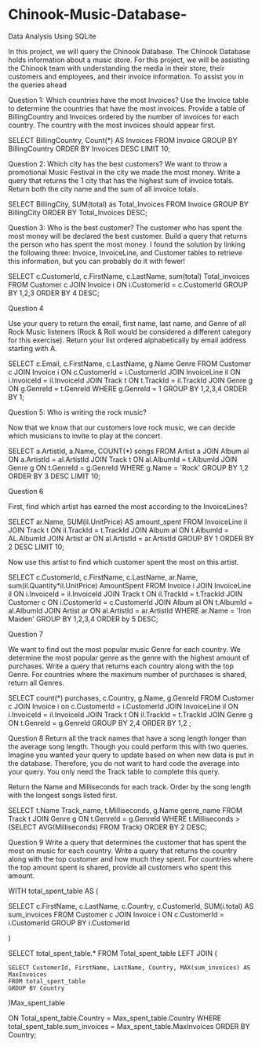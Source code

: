 # Chinook-Music-Database-
Data Analysis Using SQLite 

In this project, we will query the Chinook Database. The Chinook Database holds information about a music store. For this project, we will be assisting the Chinook team with understanding the media in their store, their customers and employees, and their invoice information. To assist you in the queries ahead

Question 1: Which countries have the most Invoices?
Use the Invoice table to determine the countries that have the most invoices. Provide a table of BillingCountry and Invoices ordered by the number of invoices for each country. The country with the most invoices should appear first.

SELECT BillingCountry, Count(*) AS Invoices
FROM Invoice
GROUP BY BillingCountry
ORDER BY Invoices DESC
LIMIT 10;

Question 2: Which city has the best customers?
We want to throw a promotional Music Festival in the city we made the most money. Write a query that returns the 1 city that has the highest sum of invoice totals. Return both the city name and the sum of all invoice totals.

SELECT BillingCity, SUM(total) as Total_Invoices
FROM Invoice
GROUP BY BillingCity
ORDER BY Total_Invoices DESC;

Question 3: Who is the best customer?
The customer who has spent the most money will be declared the best customer. Build a query that returns the person who has spent the most money. I found the solution by linking the following three: Invoice, InvoiceLine, and Customer tables to retrieve this information, but you can probably do it with fewer!

SELECT c.CustomerId, c.FirstName, c.LastName, sum(total) Total_invoices
FROM Customer c
JOIN Invoice i
ON i.CustomerId = c.CustomerId
GROUP BY 1,2,3
ORDER BY 4 DESC;

Question 4

Use your query to return the email, first name, last name, and Genre of all Rock Music listeners (Rock & Roll would be considered a different category for this exercise). Return your list ordered alphabetically by email address starting with A.

SELECT c.Email, c.FirstName, c.LastName, g.Name Genre 
FROM Customer c
JOIN Invoice i
ON c.CustomerId = i.CustomerId
JOIN InvoiceLine il
ON i.InvoiceId = il.InvoiceId
JOIN Track t
ON t.TrackId = il.TrackId
JOIN Genre g
ON g.GenreId = t.GenreId
WHERE g.GenreId = 1
GROUP BY 1,2,3,4
ORDER BY 1;

Question 5: Who is writing the rock music?

Now that we know that our customers love rock music, we can decide which musicians to invite to play at the concert.

SELECT a.ArtistId, a.Name, COUNT(*) songs
FROM Artist a
JOIN Album al
ON a.ArtistId = al.ArtistId
JOIN Track t
ON al.AlbumId = t.AlbumId
JOIN Genre g
ON t.GenreId = g.GenreId
WHERE g.Name = 'Rock'
GROUP BY 1,2
ORDER BY 3 DESC
LIMIT 10;

Question 6

First, find which artist has earned the most according to the InvoiceLines?

SELECT ar.Name, SUM(il.UnitPrice) AS amount_spent
FROM InvoiceLine il
JOIN Track t
ON il.TrackId = t.TrackId
JOIN Album al
ON t.AlbumId = AL.AlbumId
JOIN Artist ar
ON al.ArtistId = ar.ArtistId
GROUP BY 1
ORDER BY 2 DESC
LIMIT 10;

Now use this artist to find which customer spent the most on this artist.

SELECT c.CustomerId, c.FirstName, c.LastName, ar.Name, sum(il.Quantity*il.UnitPrice) AmountSpent
FROM Invoice i
JOIN InvoiceLine il
ON i.InvoiceId = il.InvoiceId
JOIN Track t
ON il.TrackId = t.TrackId
JOIN Customer c
ON i.CustomerId = c.CustomerId
JOIN Album al
ON t.AlbumId = al.AlbumId
JOIN Artist ar
ON al.ArtistId = ar.ArtistId
WHERE ar.Name = 'Iron Maiden'
GROUP BY 1,2,3,4
ORDER by 5 DESC;


Question 7

We want to find out the most popular music Genre for each country. We determine the most popular genre as the genre with the highest amount of purchases. Write a query that returns each country along with the top Genre. For countries where the maximum number of purchases is shared, return all Genres.

SELECT count(*) purchases, c.Country, g.Name, g.GenreId
FROM Customer c
JOIN Invoice i
on c.CustomerId = i.CustomerId
JOIN InvoiceLine il
ON i.InvoiceId = il.InvoiceId
JOIN Track t
ON il.TrackId = t.TrackId
JOIN Genre g
ON t.GenreId = g.GenreId
GROUP BY 2,4
ORDER BY 1,2 ;


Question 8
Return all the track names that have a song length longer than the average song length. Though you could perform this with two queries. Imagine you wanted your query to update based on when new data is put in the database. Therefore, you do not want to hard code the average into your query. You only need the Track table to complete this query.

Return the Name and Milliseconds for each track. Order by the song length with the longest songs listed first.

SELECT t.Name Track_name, t.Milliseconds, g.Name genre_name
FROM Track t
JOIN Genre g
ON t.GenreId = g.GenreId
WHERE t.Milliseconds > (SELECT AVG(Milliseconds) FROM Track)
ORDER BY 2 DESC;

Question 9
Write a query that determines the customer that has spent the most on music for each country. Write a query that returns the country along with the top customer and how much they spent. For countries where the top amount spent is shared, provide all customers who spent this amount.

WITH total_spent_table AS (

SELECT c.FirstName, c.LastName, c.Country, c.CustomerId, SUM(i.total) AS sum_invoices
FROM Customer c
JOIN Invoice i
ON c.CustomerId = i.CustomerId
GROUP BY i.CustomerId

)

SELECT total_spent_table.* FROM Total_spent_table
LEFT JOIN (

	SELECT CustomerId, FirstName, LastName, Country, MAX(sum_invoices) AS MaxInvoices
	FROM total_spent_table
	GROUP BY Country
	
)Max_spent_table

ON Total_spent_table.Country = Max_spent_table.Country
WHERE total_spent_table.sum_invoices = Max_spent_table.MaxInvoices
ORDER BY Country;
